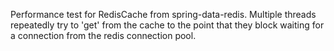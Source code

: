 Performance test for RedisCache from spring-data-redis. Multiple threads
repeatedly try to 'get' from the cache to the point that they block waiting for
a connection from the redis connection pool.
